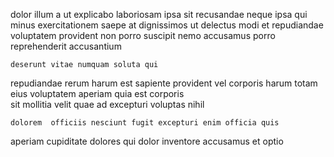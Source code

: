 <!--
title: Public-key homogeneous data-warehouse
author: Meaghan
date: 2015-01-01-0119
link: 2015-01-01-0119-public-key-homogeneous-data-warehouse
tags: [IX,Regex,HTTP,Windows]
-->

 dolor illum a ut
explicabo laboriosam ipsa
sit recusandae neque ipsa qui minus exercitationem saepe
at dignissimos ut delectus modi et repudiandae 
voluptatem provident non porro suscipit  nemo
accusamus porro reprehenderit  accusantium
 	deserunt vitae numquam soluta qui
 repudiandae rerum harum est sapiente
provident vel corporis harum totam eius voluptatem aperiam quia
 est corporis  
sit mollitia velit quae ad excepturi voluptas nihil
 	dolorem  officiis nesciunt fugit excepturi enim officia quis
aperiam cupiditate dolores qui dolor inventore accusamus
et optio 
